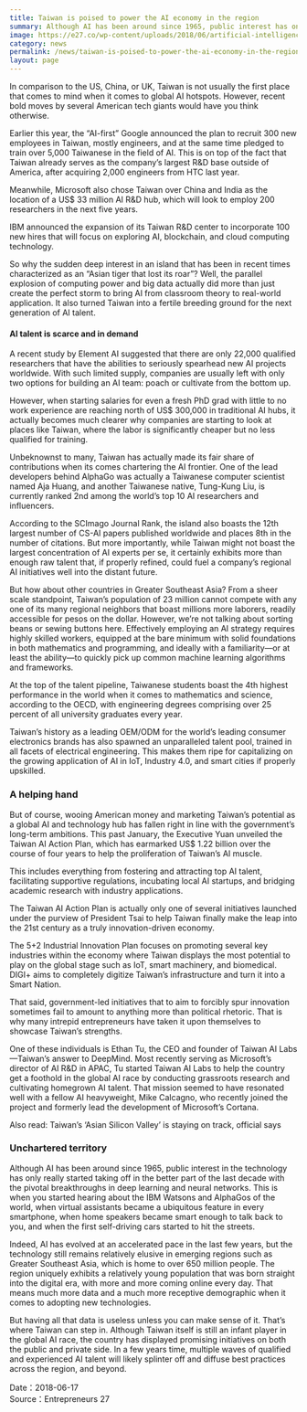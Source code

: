 ```yaml
---
title: Taiwan is poised to power the AI economy in the region
summary: Although AI has been around since 1965, public interest has only recently started taking off with pivotal breakthroughs in deep learning and neural networks
image: https://e27.co/wp-content/uploads/2018/06/artificial-intelligence-trends.jpg
category: news
permalink: /news/taiwan-is-poised-to-power-the-ai-economy-in-the-region/
layout: page
---
```

In comparison to the US, China, or UK, Taiwan is not usually the first place that comes to mind when it comes to global AI hotspots. However, recent bold moves by several American tech giants would have you think otherwise.

Earlier this year, the “AI-first” Google announced the plan to recruit 300 new employees in Taiwan, mostly engineers, and at the same time pledged to train over 5,000 Taiwanese in the field of AI. This is on top of the fact that Taiwan already serves as the company’s largest R&D base outside of America, after acquiring 2,000 engineers from HTC last year.

Meanwhile, Microsoft also chose Taiwan over China and India as the location of a US$ 33 million AI R&D hub, which will look to employ 200 researchers in the next five years.

IBM announced the expansion of its Taiwan R&D center to incorporate 100 new hires that will focus on exploring AI, blockchain, and cloud computing technology.

So why the sudden deep interest in an island that has been in recent times characterized as an “Asian tiger that lost its roar”? Well, the parallel explosion of computing power and big data actually did more than just create the perfect storm to bring AI from classroom theory to real-world application. It also turned Taiwan into a fertile breeding ground for the next generation of AI talent.

#### AI talent is scarce and in demand ####
A recent study by Element AI suggested that there are only 22,000 qualified researchers that have the abilities to seriously spearhead new AI projects worldwide. With such limited supply, companies are usually left with only two options for building an AI team: poach or cultivate from the bottom up.

However, when starting salaries for even a fresh PhD grad with little to no work experience are reaching north of US$ 300,000 in traditional AI hubs, it actually becomes much clearer why companies are starting to look at places like Taiwan, where the labor is significantly cheaper but no less qualified for training.

Unbeknownst to many, Taiwan has actually made its fair share of contributions when its comes chartering the AI frontier. One of the lead developers behind AlphaGo was actually a Taiwanese computer scientist named Aja Huang, and another Taiwanese native, Tung-Kung Liu, is currently ranked 2nd among the world’s top 10 AI researchers and influencers.

According to the SCImago Journal Rank, the island also boasts the 12th largest number of CS-AI papers published worldwide and places 8th in the number of citations. But more importantly, while Taiwan might not boast the largest concentration of AI experts per se, it certainly exhibits more than enough raw talent that, if properly refined, could fuel a company’s regional AI initiatives well into the distant future.

But how about other countries in Greater Southeast Asia? From a sheer scale standpoint, Taiwan’s population of 23 million cannot compete with any one of its many regional neighbors that boast millions more laborers, readily accessible for pesos on the dollar. However, we’re not talking about sorting beans or sewing buttons here. Effectively employing an AI strategy requires highly skilled workers, equipped at the bare minimum with solid foundations in both mathematics and programming, and ideally with a familiarity—or at least the ability—to quickly pick up common machine learning algorithms and frameworks.

At the top of the talent pipeline, Taiwanese students boast the 4th highest performance in the world when it comes to mathematics and science, according to the OECD, with engineering degrees comprising over 25 percent of all university graduates every year.

Taiwan’s history as a leading OEM/ODM for the world’s leading consumer electronics brands has also spawned an unparalleled talent pool, trained in all facets of electrical engineering. This makes them ripe for capitalizing on the growing application of AI in IoT, Industry 4.0, and smart cities if properly upskilled.


### A helping hand ###
But of course, wooing American money and marketing Taiwan’s potential as a global AI and technology hub has fallen right in line with the government’s long-term ambitions. This past January, the Executive Yuan unveiled the Taiwan AI Action Plan, which has earmarked US$ 1.22 billion over the course of four years to help the proliferation of Taiwan’s AI muscle.

This includes everything from fostering and attracting top AI talent, facilitating supportive regulations, incubating local AI startups, and bridging academic research with industry applications.

The Taiwan AI Action Plan is actually only one of several initiatives launched under the purview of President Tsai to help Taiwan finally make the leap into the 21st century as a truly innovation-driven economy.

The 5+2 Industrial Innovation Plan focuses on promoting several key industries within the economy where Taiwan displays the most potential to play on the global stage such as IoT, smart machinery, and biomedical. DIGI+ aims to completely digitize Taiwan’s infrastructure and turn it into a Smart Nation.

That said, government-led initiatives that to aim to forcibly spur innovation sometimes fail to amount to anything more than political rhetoric. That is why many intrepid entrepreneurs have taken it upon themselves to showcase Taiwan’s strengths.

One of these individuals is Ethan Tu, the CEO and founder of Taiwan AI Labs—Taiwan’s answer to DeepMind. Most recently serving as Microsoft’s director of AI R&D in APAC, Tu started Taiwan AI Labs to help the country get a foothold in the global AI race by conducting grassroots research and cultivating homegrown AI talent. That mission seemed to have resonated well with a fellow AI heavyweight, Mike Calcagno, who recently joined the project and formerly lead the development of Microsoft’s Cortana.

Also read: Taiwan’s ‘Asian Silicon Valley’ is staying on track, official says

### Unchartered territory ###
Although AI has been around since 1965, public interest in the technology has only really started taking off in the better part of the last decade with the pivotal breakthroughs in deep learning and neural networks. This is when you started hearing about the IBM Watsons and AlphaGos of the world, when virtual assistants became a ubiquitous feature in every smartphone, when home speakers became smart enough to talk back to you, and when the first self-driving cars started to hit the streets.

Indeed, AI has evolved at an accelerated pace in the last few years, but the technology still remains relatively elusive in emerging regions such as Greater Southeast Asia, which is home to over 650 million people. The region uniquely exhibits a relatively young population that was born straight into the digital era, with more and more coming online every day. That means much more data and a much more receptive demographic when it comes to adopting new technologies.

But having all that data is useless unless you can make sense of it. That’s where Taiwan can step in. Although Taiwan itself is still an infant player in the global AI race, the country has displayed promising initiatives on both the public and private side. In a few years time, multiple waves of qualified and experienced AI talent will likely splinter off and diffuse best practices across the region, and beyond.


Date：2018-06-17
<br/>
Source：Entrepreneurs 27
